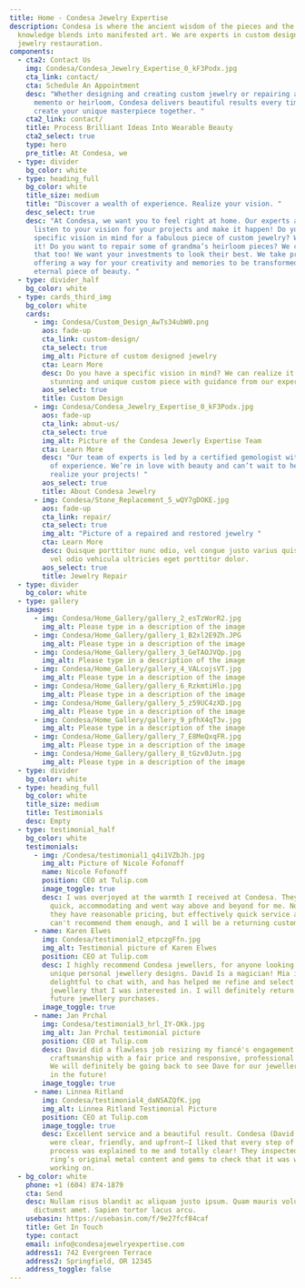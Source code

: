 ```yaml
---
title: Home - Condesa Jewelry Expertise
description: Condesa is where the ancient wisdom of the pieces and the new
  knowledge blends into manifested art. We are experts in custom designs and
  jewelry restauration.
components:
  - cta2: Contact Us
    img: Condesa/Condesa_Jewelry_Expertise_0_kF3Podx.jpg
    cta_link: contact/
    cta: Schedule An Appointment
    desc: "Whether designing and creating custom jewelry or repairing a precious
      memento or heirloom, Condesa delivers beautiful results every time. Let’s
      create your unique masterpiece together. "
    cta2_link: contact/
    title: Process Brilliant Ideas Into Wearable Beauty
    cta2_select: true
    type: hero
    pre_title: At Condesa, we
  - type: divider
    bg_color: white
  - type: heading_full
    bg_color: white
    title_size: medium
    title: "Discover a wealth of experience. Realize your vision. "
    desc_select: true
    desc: "At Condesa, we want you to feel right at home. Our experts are ready to
      listen to your vision for your projects and make it happen! Do you have a
      specific vision in mind for a fabulous piece of custom jewelry? We can do
      it! Do you want to repair some of grandma’s heirloom pieces? We can do
      that too! We want your investments to look their best. We take pride in
      offering a way for your creativity and memories to be transformed into an
      eternal piece of beauty. "
  - type: divider_half
    bg_color: white
  - type: cards_third_img
    bg_color: white
    cards:
      - img: Condesa/Custom_Design_AwTs34ubW0.png
        aos: fade-up
        cta_link: custom-design/
        cta_select: true
        img_alt: Picture of custom designed jewelry
        cta: Learn More
        desc: Do you have a specific vision in mind? We can realize it for you! Create a
          stunning and unique custom piece with guidance from our experts.
        aos_select: true
        title: Custom Design
      - img: Condesa/Condesa_Jewelry_Expertise_0_kF3Podx.jpg
        aos: fade-up
        cta_link: about-us/
        cta_select: true
        img_alt: Picture of the Condesa Jewerly Expertise Team
        cta: Learn More
        desc: "Our team of experts is led by a certified gemologist with nearly 30 years
          of experience. We’re in love with beauty and can’t wait to help you
          realize your projects! "
        aos_select: true
        title: About Condesa Jewelry
      - img: Condesa/Stone_Replacement_5_wQY7gDOKE.jpg
        aos: fade-up
        cta_link: repair/
        cta_select: true
        img_alt: "Picture of a repaired and restored jewelry "
        cta: Learn More
        desc: Quisque porttitor nunc odio, vel congue justo varius quis. Sed eget ante
          vel odio vehicula ultricies eget porttitor dolor.
        aos_select: true
        title: Jewelry Repair
  - type: divider
    bg_color: white
  - type: gallery
    images:
      - img: Condesa/Home_Gallery/gallery_2_esTzWorR2.jpg
        img_alt: Please type in a description of the image
      - img: Condesa/Home_Gallery/gallery_1_B2xl2E9Zh.JPG
        img_alt: Please type in a description of the image
      - img: Condesa/Home_Gallery/gallery_3_GeTAOJVQp.jpg
        img_alt: Please type in a description of the image
      - img: Condesa/Home_Gallery/gallery_4_VALcojsVT.jpg
        img_alt: Please type in a description of the image
      - img: Condesa/Home_Gallery/gallery_6_RzkmtiHlo.jpg
        img_alt: Please type in a description of the image
      - img: Condesa/Home_Gallery/gallery_5_z59UC4zXD.jpg
        img_alt: Please type in a description of the image
      - img: Condesa/Home_Gallery/gallery_9_pfhX4qT3v.jpg
        img_alt: Please type in a description of the image
      - img: Condesa/Home_Gallery/gallery_7_E8MeQxqFR.jpg
        img_alt: Please type in a description of the image
      - img: Condesa/Home_Gallery/gallery_8_tGzv0Jutn.jpg
        img_alt: Please type in a description of the image
  - type: divider
    bg_color: white
  - type: heading_full
    bg_color: white
    title_size: medium
    title: Testimonials
    desc: Empty
  - type: testimonial_half
    bg_color: white
    testimonials:
      - img: /Condesa/testimonial1_q4i1VZbJh.jpg
        img_alt: Picture of Nicole Fofonoff
        name: Nicole Fofonoff
        position: CEO at Tulip.com
        image_toggle: true
        desc: I was overjoyed at the warmth I received at Condesa. They were incredibly
          quick, accommodating and went way above and beyond for me. Not only do
          they have reasonable pricing, but effectively quick service as well! I
          can't recommend them enough, and I will be a returning customer.
      - name: Karen Elwes
        img: Condesa/testimonial2_etpczgFfn.jpg
        img_alt: Testimonial picture of Karen Elwes
        position: CEO at Tulip.com
        desc: I highly recommend Condesa jewellers, for anyone looking for exquisite and
          unique personal jewellery designs. David Is a magician! Mia is
          delightful to chat with, and has helped me refine and select pieces of
          jewellery that I was interested in. I will definitely return for
          future jewellery purchases.
        image_toggle: true
      - name: Jan Prchal
        img: Condesa/testimonial3_hrl_IY-OKk.jpg
        img_alt: Jan Prchal testimonial picture
        position: CEO at Tulip.com
        desc: David did a flawless job resizing my fiancé's engagement ring. Quality
          craftsmanship with a fair price and responsive, professional service.
          We will definitely be going back to see Dave for our jewellery needs
          in the future!
        image_toggle: true
      - name: Linnea Ritland
        img: Condesa/testimonial4_daNSAZQfK.jpg
        img_alt: Linnea Ritland Testimonial Picture
        position: CEO at Tulip.com
        image_toggle: true
        desc: Excellent service and a beautiful result. Condesa (David (designer) & Mia)
          were clear, friendly, and upfront—I liked that every step of the
          process was explained to me and totally clear! They inspected the
          ring’s original metal content and gems to check that it was worth
          working on.
  - bg_color: white
    phone: +1 (604) 874-1879
    cta: Send
    desc: Nullam risus blandit ac aliquam justo ipsum. Quam mauris volutpat massa
      dictumst amet. Sapien tortor lacus arcu.
    usebasin: https://usebasin.com/f/9e27fcf84caf
    title: Get In Touch
    type: contact
    email: info@condesajewelryexpertise.com
    address1: 742 Evergreen Terrace
    address2: Springfield, OR 12345
    address_toggle: false
---
```


